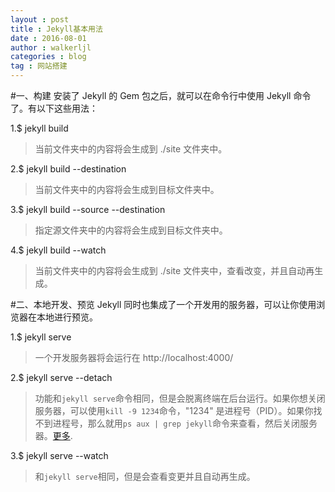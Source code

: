 ```yaml
---
layout : post
title : Jekyll基本用法
date : 2016-08-01
author : walkerljl
categories : blog
tag : 网站搭建
---
```

#一、构建
安装了 Jekyll 的 Gem 包之后，就可以在命令行中使用 Jekyll 命令了。有以下这些用法：
 
1.$ jekyll build

>当前文件夹中的内容将会生成到 ./site 文件夹中。

2.$ jekyll build --destination <destination>

>当前文件夹中的内容将会生成到目标文件夹<destination>中。

3.$ jekyll build --source <source> --destination <destination>

>指定源文件夹<source>中的内容将会生成到目标文件夹<destination>中。

4.$ jekyll build --watch

>当前文件夹中的内容将会生成到 ./site 文件夹中，查看改变，并且自动再生成。

#二、本地开发、预览
Jekyll 同时也集成了一个开发用的服务器，可以让你使用浏览器在本地进行预览。

1.$ jekyll serve

>一个开发服务器将会运行在 http://localhost:4000/

2.$ jekyll serve --detach

>功能和`jekyll serve`命令相同，但是会脱离终端在后台运行。如果你想关闭服务器，可以使用`kill -9 1234`命令，"1234" 是进程号（PID）。如果你找不到进程号，那么就用`ps aux | grep jekyll`命令来查看，然后关闭服务器。[更多](http://unixhelp.ed.ac.uk/shell/jobz5.html).

3.$ jekyll serve --watch

>和`jekyll serve`相同，但是会查看变更并且自动再生成。
	